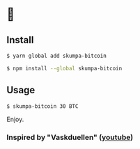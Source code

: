 # 🍾

## Install

```sh
$ yarn global add skumpa-bitcoin
```

```sh
$ npm install --global skumpa-bitcoin
```

## Usage

```sh
$ skumpa-bitcoin 30 BTC
```

Enjoy.

### Inspired by "Vaskduellen" ([youtube](https://www.youtube.com/watch?v=uhEpMJ3n_wU))
